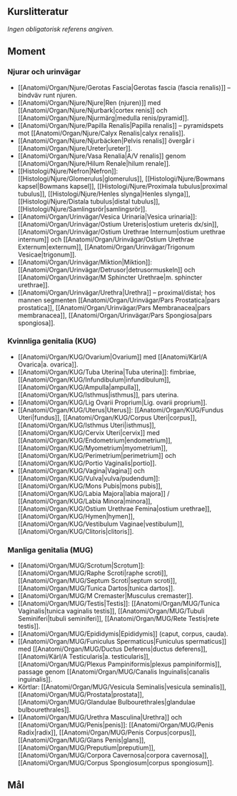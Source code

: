 ## Kurslitteratur

*Ingen obligatorisk referens angiven.*

## Moment

### Njurar och urinvägar
- [[Anatomi/Organ/Njure/Gerotas Fascia|Gerotas fascia (fascia renalis)]] – bindväv runt njuren.
- [[Anatomi/Organ/Njure/Njure|Ren (njuren)]] med [[Anatomi/Organ/Njure/Njurbark|cortex renis]] och [[Anatomi/Organ/Njure/Njurmärg|medulla renis/pyramid]].
- [[Anatomi/Organ/Njure/Papilla Renalis|Papilla renalis]] – pyramidspets mot [[Anatomi/Organ/Njure/Calyx Renalis|calyx renalis]].
- [[Anatomi/Organ/Njure/Njurbäcken|Pelvis renalis]] övergår i [[Anatomi/Organ/Njure/Ureter|ureter]].
- [[Anatomi/Organ/Njure/Vasa Renalia|A/V renalis]] genom [[Anatomi/Organ/Njure/Hilum Renale|hilum renale]].
- [[Histologi/Njure/Nefron|Nefron]]: [[Histologi/Njure/Glomerulus|glomerulus]], [[Histologi/Njure/Bowmans kapsel|Bowmans kapsel]], [[Histologi/Njure/Proximala tubulus|proximal tubulus]], [[Histologi/Njure/Henles slynga|Henles slynga]], [[Histologi/Njure/Distala tubulus|distal tubulus]], [[Histologi/Njure/Samlingsrör|samlingsrör]].
- [[Anatomi/Organ/Urinvägar/Vesica Urinaria|Vesica urinaria]]: [[Anatomi/Organ/Urinvägar/Ostium Ureteris|ostium ureteris dx/sin]], [[Anatomi/Organ/Urinvägar/Ostium Urethrae Internum|ostium urethrae internum]] och [[Anatomi/Organ/Urinvägar/Ostium Urethrae Externum|externum]], [[Anatomi/Organ/Urinvägar/Trigonum Vesicae|trigonum]].
- [[Anatomi/Organ/Urinvägar/Miktion|Miktion]]: [[Anatomi/Organ/Urinvägar/Detrusor|detrusormuskeln]] och [[Anatomi/Organ/Urinvägar/M Sphincter Urethrae|m. sphincter urethrae]].
- [[Anatomi/Organ/Urinvägar/Urethra|Urethra]] – proximal/distal; hos mannen segmenten [[Anatomi/Organ/Urinvägar/Pars Prostatica|pars prostatica]], [[Anatomi/Organ/Urinvägar/Pars Membranacea|pars membranacea]], [[Anatomi/Organ/Urinvägar/Pars Spongiosa|pars spongiosa]].

### Kvinnliga genitalia (KUG)
- [[Anatomi/Organ/KUG/Ovarium|Ovarium]] med [[Anatomi/Kärl/A Ovarica|a. ovarica]].
- [[Anatomi/Organ/KUG/Tuba Uterina|Tuba uterina]]: fimbriae, [[Anatomi/Organ/KUG/Infundibulum|infundibulum]], [[Anatomi/Organ/KUG/Ampulla|ampulla]], [[Anatomi/Organ/KUG/Isthmus|isthmus]], pars uterina.
- [[Anatomi/Organ/KUG/Lig Ovarii Proprium|Lig. ovarii proprium]].
- [[Anatomi/Organ/KUG/Uterus|Uterus]]: [[Anatomi/Organ/KUG/Fundus Uteri|fundus]], [[Anatomi/Organ/KUG/Corpus Uteri|corpus]], [[Anatomi/Organ/KUG/Isthmus Uteri|isthmus]], [[Anatomi/Organ/KUG/Cervix Uteri|cervix]] med [[Anatomi/Organ/KUG/Endometrium|endometrium]], [[Anatomi/Organ/KUG/Myometrium|myometrium]], [[Anatomi/Organ/KUG/Perimetrium|perimetrium]] och [[Anatomi/Organ/KUG/Portio Vaginalis|portio]].
- [[Anatomi/Organ/KUG/Vagina|Vagina]] och [[Anatomi/Organ/KUG/Vulva|vulva/pudendum]]: [[Anatomi/Organ/KUG/Mons Pubis|mons pubis]], [[Anatomi/Organ/KUG/Labia Majora|labia majora]] / [[Anatomi/Organ/KUG/Labia Minora|minora]], [[Anatomi/Organ/KUG/Ostium Urethrae Femina|ostium urethrae]], [[Anatomi/Organ/KUG/Hymen|hymen]], [[Anatomi/Organ/KUG/Vestibulum Vaginae|vestibulum]], [[Anatomi/Organ/KUG/Clitoris|clitoris]].

### Manliga genitalia (MUG)
- [[Anatomi/Organ/MUG/Scrotum|Scrotum]]: [[Anatomi/Organ/MUG/Raphe Scroti|raphe scroti]], [[Anatomi/Organ/MUG/Septum Scroti|septum scroti]], [[Anatomi/Organ/MUG/Tunica Dartos|tunica dartos]].
- [[Anatomi/Organ/MUG/M Cremaster|Musculus cremaster]].
- [[Anatomi/Organ/MUG/Testis|Testis]]: [[Anatomi/Organ/MUG/Tunica Vaginalis|tunica vaginalis testis]], [[Anatomi/Organ/MUG/Tubuli Seminiferi|tubuli seminiferi]], [[Anatomi/Organ/MUG/Rete Testis|rete testis]].
- [[Anatomi/Organ/MUG/Epididymis|Epididymis]] (caput, corpus, cauda).
- [[Anatomi/Organ/MUG/Funiculus Spermaticus|Funiculus spermaticus]] med [[Anatomi/Organ/MUG/Ductus Deferens|ductus deferens]], [[Anatomi/Kärl/A Testicularis|a. testicularis]], [[Anatomi/Organ/MUG/Plexus Pampiniformis|plexus pampiniformis]], passage genom [[Anatomi/Organ/MUG/Canalis Inguinalis|canalis inguinalis]].
- Körtlar: [[Anatomi/Organ/MUG/Vesicula Seminalis|vesicula seminalis]], [[Anatomi/Organ/MUG/Prostata|prostata]], [[Anatomi/Organ/MUG/Glandulae Bulbourethrales|glandulae bulbourethrales]].
- [[Anatomi/Organ/MUG/Urethra Masculina|Urethra]] och [[Anatomi/Organ/MUG/Penis|penis]]: [[Anatomi/Organ/MUG/Penis Radix|radix]], [[Anatomi/Organ/MUG/Penis Corpus|corpus]], [[Anatomi/Organ/MUG/Glans Penis|glans]], [[Anatomi/Organ/MUG/Preputium|preputium]], [[Anatomi/Organ/MUG/Corpora Cavernosa|corpora cavernosa]], [[Anatomi/Organ/MUG/Corpus Spongiosum|corpus spongiosum]].

## Mål
